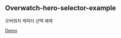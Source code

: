 ## Overwatch-hero-selector-example
오버워치 캐릭터 선택 예제

[Demo](https://practical-bartik-a2000a.netlify.app/)

